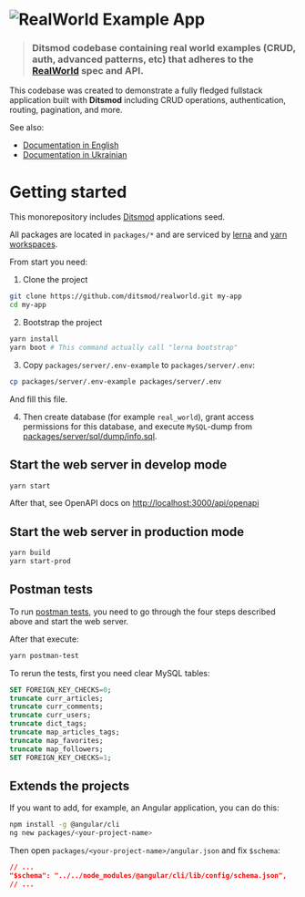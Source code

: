 # ![RealWorld Example App](logo.png)

> ### Ditsmod codebase containing real world examples (CRUD, auth, advanced patterns, etc) that adheres to the [RealWorld](https://github.com/gothinkster/realworld) spec and API.


This codebase was created to demonstrate a fully fledged fullstack application built with **Ditsmod** including CRUD operations, authentication, routing, pagination, and more.

See also:

- [Documentation in English](https://ditsmod.github.io/realworld/en/)
- [Documentation in Ukrainian](https://ditsmod.github.io/realworld/)

# Getting started

This monorepository includes [Ditsmod](https://ditsmod.github.io/en/) applications seed.

All packages are located in `packages/*` and are serviced by [lerna](https://github.com/lerna/lerna) and [yarn workspaces](https://classic.yarnpkg.com/lang/en/docs/workspaces/).

From start you need:

1. Clone the project

```bash
git clone https://github.com/ditsmod/realworld.git my-app
cd my-app
```

2. Bootstrap the project

```bash
yarn install
yarn boot # This command actually call "lerna bootstrap"
```

3. Copy `packages/server/.env-example` to `packages/server/.env`:

```bash
cp packages/server/.env-example packages/server/.env
```

And fill this file.

4. Then create database (for example `real_world`), grant access permissions for this database, and execute `MySQL`-dump from [packages/server/sql/dump/info.sql](./packages/server/sql/dump/info.sql).

## Start the web server in develop mode

```bash
yarn start
```

After that, see OpenAPI docs on [http://localhost:3000/api/openapi](http://localhost:3000/api/openapi)

## Start the web server in production mode

```bash
yarn build
yarn start-prod
```

## Postman tests

To run [postman tests](https://github.com/gothinkster/realworld/blob/main/api/Conduit.postman_collection.json),
you need to go through the four steps described above and start the web server.

After that execute:

```bash
yarn postman-test
```

To rerun the tests, first you need clear MySQL tables:

```sql
SET FOREIGN_KEY_CHECKS=0;
truncate curr_articles;
truncate curr_comments;
truncate curr_users;
truncate dict_tags;
truncate map_articles_tags;
truncate map_favorites;
truncate map_followers;
SET FOREIGN_KEY_CHECKS=1;
```

## Extends the projects

If you want to add, for example, an Angular application, you can do this:

```bash
npm install -g @angular/cli
ng new packages/<your-project-name>
```

Then open `packages/<your-project-name>/angular.json` and fix `$schema`:

```json
// ...
"$schema": "../../node_modules/@angular/cli/lib/config/schema.json",
// ...
```
